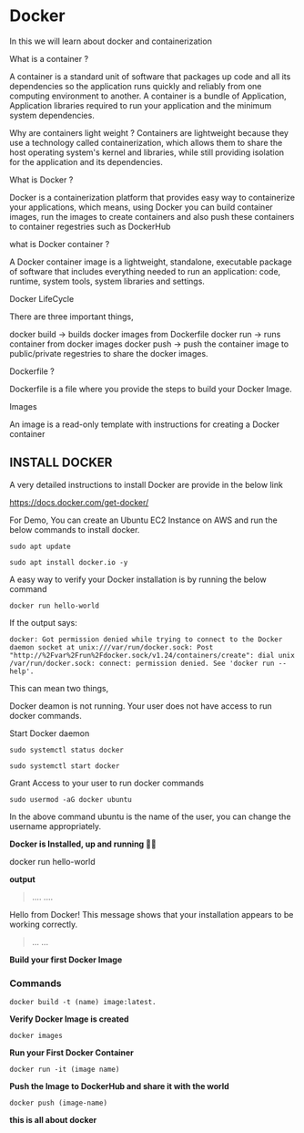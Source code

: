# Docker 
 In this we will learn about docker and containerization 

 
What is a container ?

A container is a standard unit of software that packages up code and all its dependencies so the application runs quickly and reliably from one computing environment to another. 
A container is a bundle of Application, Application libraries required to run your application and the minimum system dependencies.

Why are containers light weight ?
Containers are lightweight because they use a technology called containerization, which allows them to share the host operating system's kernel and libraries, while still providing isolation for the application and its dependencies.

What is Docker ?

Docker is a containerization platform that provides easy way to containerize your applications, which means, using Docker you can build container images, run the images to create containers and also push these containers to container regestries such as DockerHub

what is Docker container ?

A Docker container image is a lightweight, standalone, executable package of software that includes everything needed to run an application: code, runtime, system tools, system libraries and settings.

Docker LifeCycle

There are three important things,

docker build -> builds docker images from Dockerfile
docker run -> runs container from docker images
docker push -> push the container image to public/private regestries to share the docker images.

Dockerfile ?

Dockerfile is a file where you provide the steps to build your Docker Image.

Images 

An image is a read-only template with instructions for creating a Docker container

## INSTALL DOCKER

A very detailed instructions to install Docker are provide in the below link

https://docs.docker.com/get-docker/ 

For Demo,
You can create an Ubuntu EC2 Instance on AWS and run the below commands to install docker.

`sudo apt update`

`sudo apt install docker.io -y`

A easy way to verify your Docker installation is by running the below command

`docker run hello-world`

If the output says:

`docker: Got permission denied while trying to connect to the Docker daemon socket at unix:///var/run/docker.sock: Post "http://%2Fvar%2Frun%2Fdocker.sock/v1.24/containers/create": dial unix /var/run/docker.sock: connect: permission denied.
See 'docker run --help'.`

This can mean two things,

Docker deamon is not running.
Your user does not have access to run docker commands.

Start Docker daemon

`sudo systemctl status docker`

`sudo systemctl start docker`

Grant Access to your user to run docker commands

`sudo usermod -aG docker ubuntu`

In the above command ubuntu is the name of the user, you can change the username appropriately.

**Docker is Installed, up and running 🥳🥳**

docker run hello-world

**output**

>....
>....

Hello from Docker!
This message shows that your installation appears to be working correctly.
>...
>...

**Build your first Docker Image**

### Commands

`docker build -t (name) image:latest.`

**Verify Docker Image is created**

`docker images`

**Run your First Docker Container**

`docker run -it (image name)`

**Push the Image to DockerHub and share it with the world**

`docker push (image-name)`

**this is all about docker**

